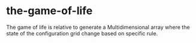 # the-game-of-life
The game of life is relative to generate a Multidimensional array where the state of the configuration grid change based on specific rule.
